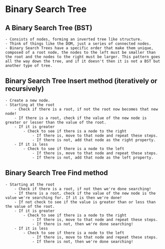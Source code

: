 # Binary Search Tree

## A Binary Search Tree (BST)
    - Consists of nodes, forming an inverted tree like structure.
    - Think of things like the DOM, just a series of connected nodes.
    - Binary Search Trees have a specific order that make them unique, composed of a root node, the nodes to the left must be smaller than the root and the nodes to the right must be larger. This pattern goes all the way down the tree, and if it doesn't then it is not a BST but another type of tree. 
    
## Binary Search Tree Insert method (iteratively or recursively)

    - Create a new node. 
    - Starting at the root 
        - Check if there is a root, if not the root now becomes that new node!
        - If there is a root, check if the value of the new node is greater or lesser than the value of the root.
        - If it is greater
            - Check to see if there is a node to the right
                - If there is, move to that node and repeat these steps. 
                - If there is not, add that node as the right property. 
        - If it is less 
            - Check to see if there is a node to the left 
                - If there is, move to that node and repeat these steps. 
                - If there is not, add that node as the left property. 

## Binary Search Tree Find method

    - Starting at the root
        - Check if there is a root, if not then we're done searching! 
        - If there is a root, check if the value of the new node is the value we're searching for. If it is then we're done! 
        - If not check to see if the value is greater than or less than the value of the root. 
        - If it is greater 
            - Check to see if there is a node to the right 
                - If there is, move to that node and repeat these steps. 
                - If there is not, then we're done searching! 
        - If it is less 
            - Check to see if there is a node to the left 
                - If there is, move to that node and repeat these steps. 
                - If there is not, then we're done searching! 
                



    